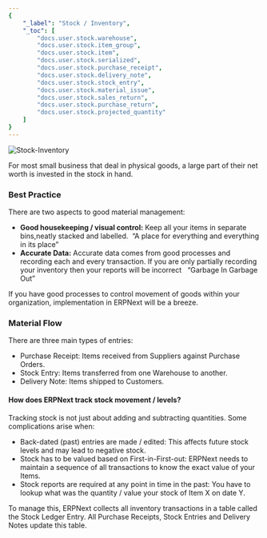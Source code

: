 ```yaml
---
{
	"_label": "Stock / Inventory",
	"_toc": [
		"docs.user.stock.warehouse",
		"docs.user.stock.item_group",
		"docs.user.stock.item",
		"docs.user.stock.serialized",
		"docs.user.stock.purchase_receipt",
		"docs.user.stock.delivery_note",
		"docs.user.stock.stock_entry",
		"docs.user.stock.material_issue",
		"docs.user.stock.sales_return",
		"docs.user.stock.purchase_return",
		"docs.user.stock.projected_quantity"
	]
}
---
```




![Stock-Inventory](img/stock-inventory.png)





For most small business that deal in physical goods, a large part of their net worth is invested in the stock in hand. 

### Best Practice

There are two aspects to good material management:

- **Good housekeeping / visual control:** Keep all your items in separate bins,neatly stacked and labelled.  “A place for everything and everything in its place” 
- **Accurate Data:** Accurate data comes from good processes and recording each and every transaction. If you are only partially recording your inventory then your reports will be incorrect   “Garbage In Garbage Out”

If you have good processes to control movement of goods within your organization, implementation in ERPNext will be a breeze.

### Material Flow

There are three main types of entries:

- Purchase Receipt: Items received from Suppliers against Purchase Orders. 
- Stock Entry: Items transferred from one Warehouse to another. 
- Delivery Note: Items shipped to Customers.

#### How does ERPNext track stock movement / levels?

Tracking stock is not just about adding and subtracting quantities. Some complications arise when:

- Back-dated (past) entries are made / edited: This affects future stock levels and may lead to negative stock.
- Stock has to be valued based on First-in-First-out: ERPNext needs to maintain a sequence of all transactions to know the exact value of your Items.
- Stock reports are required at any point in time in the past: You have to lookup what was the quantity / value your stock of Item X on date Y. 

To manage this, ERPNext collects all inventory transactions in a table called the Stock Ledger Entry. All Purchase Receipts, Stock Entries and Delivery Notes update this table.